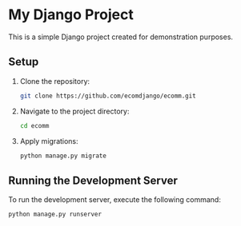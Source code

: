 # My Django Project

This is a simple Django project created for demonstration purposes.

## Setup

1. Clone the repository:

    ```bash
    git clone https://github.com/ecomdjango/ecomm.git
    ```

2. Navigate to the project directory:

    ```bash
    cd ecomm
    ```

3. Apply migrations:

    ```bash
    python manage.py migrate
    ```

## Running the Development Server

To run the development server, execute the following command:

```bash
python manage.py runserver
